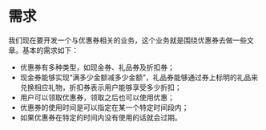 # 需求
我们现在要开发一个与优惠券相关的业务，这个业务就是围绕优惠券去做一些文章。基本的需求如下：
- 优惠券有多种类型，如现金券、礼品券及折扣券；
- 现金券能够实现“满多少金额减多少金额”，礼品券能够通过券上标明的礼品来兑换相应礼物，折扣券表示用户能够享受多少折扣；
- 用户可以领取优惠券，领取之后也可以使用优惠；
- 优惠券的使用时间是可以指定在某一个特定时间段内；
- 如果优惠券在特定的时间内没有使用的话就会过期。